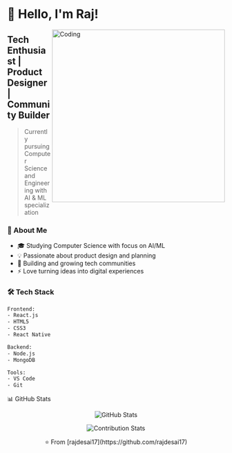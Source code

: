 # 👋 Hello, I'm Raj! 

<img align="right" alt="Coding" width="400" src="https://media.giphy.com/media/qgQUggAC3Pfv687qPC/giphy.gif">

## Tech Enthusiast | Product Designer | Community Builder

> Currently pursuing Computer Science and Engineering with AI & ML specialization

### 🚀 About Me

- 🎓 Studying Computer Science with focus on AI/ML
- 💡 Passionate about product design and planning
- 🌱 Building and growing tech communities
- ⚡ Love turning ideas into digital experiences

### 🛠️ Tech Stack

```html
Frontend:
- React.js
- HTML5
- CSS3
- React Native

Backend:
- Node.js
- MongoDB

Tools:
- VS Code
- Git
```
📊 GitHub Stats
<p align="center">
<img src="https://github-readme-stats.vercel.app/api?username=rajdesai17&show_icons=true&theme=tokyonight" alt="GitHub Stats" />
</p>
<p align="center">
<img src="https://github-readme-streak-stats.herokuapp.com/?user=rajdesai17&theme=tokyonight" alt="Contribution Stats" />
</p>

<p align="center">
⭐️ From [rajdesai17](https://github.com/rajdesai17)
</p>
